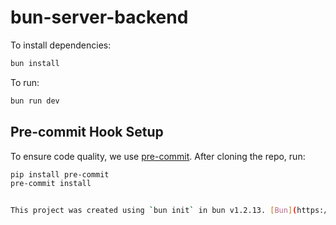 # bun-server-backend

To install dependencies:

```bash
bun install
```

To run:

```bash
bun run dev
```

## Pre-commit Hook Setup

To ensure code quality, we use [pre-commit](https://pre-commit.com/). After cloning the repo, run:

```bash
pip install pre-commit
pre-commit install


This project was created using `bun init` in bun v1.2.13. [Bun](https://bun.sh) is a fast all-in-one JavaScript runtime.
```
